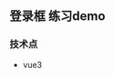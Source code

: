 ## 登录框 练习demo
### 技术点
* vue3 <script setup>
* vue 过渡动画
* 组件传值
* 自适应高度过渡（utils/heightAni.js）【未实现】

### 访问
[链接](https://player-404.github.io/login/)
